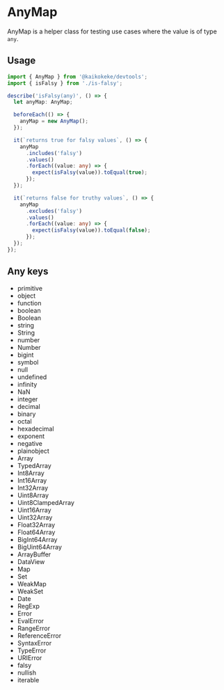 # AnyMap

AnyMap is a helper class for testing use cases where the value is of type `any`.

## Usage

```ts
import { AnyMap } from '@kaikokeke/devtools';
import { isFalsy } from './is-falsy';

describe('isFalsy(any)', () => {
  let anyMap: AnyMap;

  beforeEach(() => {
    anyMap = new AnyMap();
  });

  it(`returns true for falsy values`, () => {
    anyMap
      .includes('falsy')
      .values()
      .forEach((value: any) => {
        expect(isFalsy(value)).toEqual(true);
      });
  });

  it(`returns false for truthy values`, () => {
    anyMap
      .excludes('falsy')
      .values()
      .forEach((value: any) => {
        expect(isFalsy(value)).toEqual(false);
      });
  });
});
```

## Any keys

- primitive
- object
- function
- boolean
- Boolean
- string
- String
- number
- Number
- bigint
- symbol
- null
- undefined
- infinity
- NaN
- integer
- decimal
- binary
- octal
- hexadecimal
- exponent
- negative
- plainobject
- Array
- TypedArray
- Int8Array
- Int16Array
- Int32Array
- Uint8Array
- Uint8ClampedArray
- Uint16Array
- Uint32Array
- Float32Array
- Float64Array
- BigInt64Array
- BigUint64Array
- ArrayBuffer
- DataView
- Map
- Set
- WeakMap
- WeakSet
- Date
- RegExp
- Error
- EvalError
- RangeError
- ReferenceError
- SyntaxError
- TypeError
- URIError
- falsy
- nullish
- iterable
